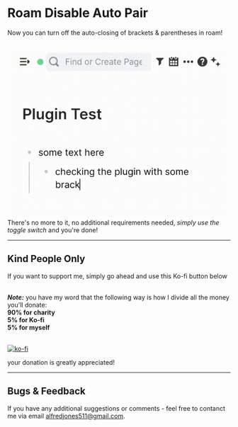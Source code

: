 # Roam Disable Auto Pair
Now you can turn off the auto-closing of brackets & parentheses in roam!

\
<img src="https://raw.githubusercontent.com/alfred8jones/RoamAutoPair/main/example.gif" width="800"></img>
\
There's no more to it, no additional requirements needed, _simply use the toggle switch_ and you're done!

---

## Kind People Only

If you want to support me, simply go ahead and use this Ko-fi button below

\
_**Note:**_ you have my word that the following way is how I divide all the money you'll donate:
\
**90% for charity\
5% for Ko-fi\
5% for myself**

\
[![ko-fi](https://ko-fi.com/img/githubbutton_sm.svg)](https://ko-fi.com/N4N8T9H47)

your donation is greatly appreciated!

---

## Bugs & Feedback

If you have any additional suggestions or comments - feel free to contanct me via email alfredjones511@gmail.com. 
